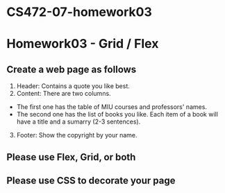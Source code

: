 # CS472-07-homework03
# Homework03 - Grid / Flex
## Create a web page as follows
1. Header: Contains a quote you like best.
2. Content: There are two columns. 
* The first one has the table of MIU courses and professors' names. 
* The second one has the list of books you like. Each item of a book will have a title and a sumarry (2-3 sentences).
3. Footer: Show the copyright by your name.

## Please use Flex, Grid, or both
## Please use CSS to decorate your page
